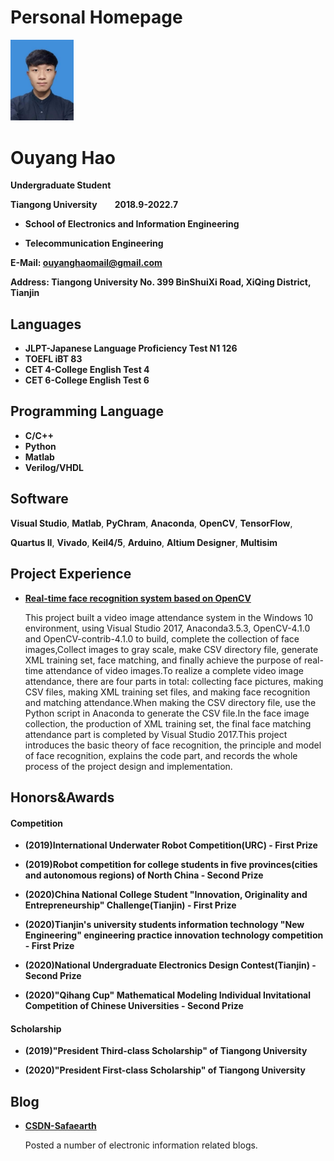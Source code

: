 # Personal Homepage



<img src="/OuyangHao.jpg" width="20%"> 
<h1>Ouyang Hao</h1>

**Undergraduate Student**

**Tiangong University&emsp;&emsp;2018.9-2022.7**

- **School of Electronics and Information Engineering**

- **Telecommunication Engineering**

**E-Mail: ouyanghaomail@gmail.com**

**Address: Tiangong University No. 399 BinShuiXi Road, XiQing District, Tianjin** 



## Languages
- **JLPT-Japanese Language Proficiency Test N1 126**
- **TOEFL iBT 83**
- **CET 4-College English Test 4**
- **CET 6-College English Test 6**

## Programming Language 

- **C/C++** 
- **Python** 
- **Matlab** 
- **Verilog/VHDL**

## Software

**Visual Studio**, **Matlab**, **PyChram**, **Anaconda**, **OpenCV**, **TensorFlow**,

**Quartus II**, **Vivado**, **Keil4/5**, **Arduino**, **Altium Designer**, **Multisim**


## Project Experience

- **[Real-time face recognition system based on OpenCV](https://blog.csdn.net/Insincerity/article/details/105838856)**

  This project built a video image attendance system in the Windows 10 environment, using Visual Studio 2017, Anaconda3.5.3, OpenCV-4.1.0 and OpenCV-contrib-4.1.0 to build, complete the collection of face images,Collect images to gray scale, make CSV directory file, generate XML training set, face matching, and finally achieve the purpose of real-time attendance of video images.To realize a complete video image attendance, there are four parts in total: collecting face pictures, making CSV files, making XML training set files, and making face recognition and matching attendance.When making the CSV directory file, use the Python script in Anaconda to generate the CSV file.In the face image collection, the production of XML training set, the final face matching attendance part is completed by Visual Studio 2017.This project introduces the basic theory of face recognition, the principle and model of face recognition, explains the code part, and records the whole process of the project design and implementation.

## Honors&Awards
#### Competition
- **(2019)International Underwater Robot Competition(URC) - First Prize**

- **(2019)Robot competition for college students in five provinces(cities and autonomous regions) of North China - Second Prize**

- **(2020)China National College Student "Innovation, Originality and Entrepreneurship" Challenge(Tianjin) - First Prize**

- **(2020)Tianjin's university students information technology "New Engineering" engineering practice innovation technology competition - First Prize**

- **(2020)National Undergraduate Electronics Design Contest(Tianjin) - Second Prize**

- **(2020)"Qihang Cup" Mathematical Modeling Individual Invitational Competition of Chinese Universities - Second Prize**

#### Scholarship
- **(2019)"President Third-class Scholarship" of Tiangong University**

- **(2020)"President First-class Scholarship" of Tiangong University**


## Blog
- **[CSDN-Safaearth](https://blog.csdn.net/Insincerity)**

  Posted a number of electronic information related blogs.
